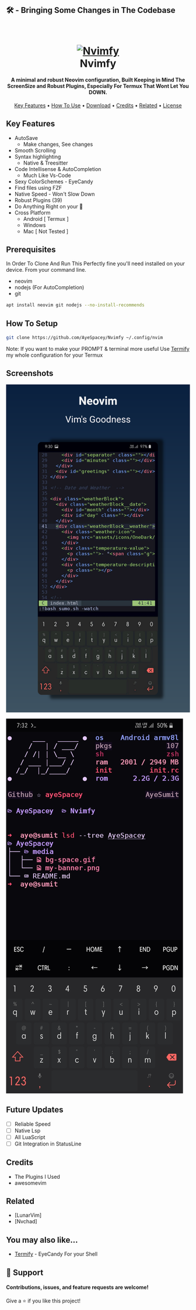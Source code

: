 ## 🛠 - Bringing Some Changes in The Codebase
<h1 align="center">
  <br>
  <a href="#"><img src="https://raw.githubusercontent.com/AyeSpacey/Nvimfy/main/previews/neovim-mockup.png" alt="Nvimfy" /></a>
  <br>
  Nvimfy
  <br>
</h1>

<h4 align="center">A minimal and robust Neovim configuration, Built Keeping in Mind The ScreenSize and Robust Plugins, Especially For Termux That Wont Let You DOWN.</h4>


<p align="center">
  <a href="#key-features">Key Features</a> •
  <a href="#how-to-use">How To Use</a> •
  <a href="#download">Download</a> •
  <a href="#credits">Credits</a> •
  <a href="#related">Related</a> •
  <a href="#license">License</a>
</p>

## Key Features

* AutoSave 
  - Make changes, See changes
* Smooth Scrolling
* Syntax highlighting
  - Native & Treesitter 
* Code Intellisense & AutoCompletion
  - Much Like Vs-Code
* Sexy ColorSchemes - EyeCandy
* Find files using FZF
* Native Speed - Won't Slow Down
* Robust Plugins (39)
* Do Anything Right on your 📱
* Cross Platform
  - Android  [ Termux ]
  - Windows
  - Mac [ Not Tested ]

## Prerequisites
In Order To Clone And Run This Perfectly fine you'll need installed on your device. From your command line.

* neovim
* nodejs  (For AutoCompletion)
* git

```bash
apt install neovim git nodejs --no-install-recommends
```
## How To Setup
```bash
git clone https://github.com/AyeSpacey/Nvimfy ~/.config/nvim
```

Note: If you want to make your PROMPT & terminal more useful Use [Termify](https://github.com/AyeSpacey/Termify-Termux) my whole configuration for your Termux


## Screenshots

![](/previews/neovim-mockup.png)

![](/previews/pink.jpg)


## Future Updates

- [ ] Reliable Speed
- [ ] Native Lsp
- [ ] All LuaScript
- [ ] Git Integration in StatusLine 

## Credits

- The Plugins I Used
- awesomevim

## Related

- [LunarVim]
- [Nvchad]

## You may also like...

- [Termify](https://github.com/AyeSpacey/Termify-Termux)  - EyeCandy For your Shell

## 🤝 Support
#### Contributions, issues, and feature requests are welcome!
Give a ⭐️ if you like this project!